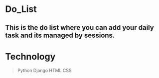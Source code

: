 # Do_List
This is the do list where you can add your daily task and its managed by sessions.
---
# Technology
>Python
> Django
>HTML
>CSS
